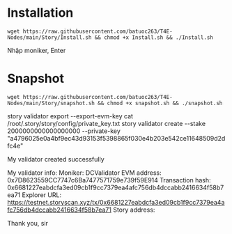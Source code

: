 # Installation
```
wget https://raw.githubusercontent.com/batuoc263/T4E-Nodes/main/Story/Install.sh && chmod +x Install.sh && ./Install.sh
```

Nhập moniker, Enter

# Snapshot
```
wget https://raw.githubusercontent.com/batuoc263/T4E-Nodes/main/Story/snapshot.sh && chmod +x snapshot.sh && ./snapshot.sh
```

story validator export --export-evm-key
cat /root/.story/story/config/private_key.txt
story validator create --stake 2000000000000000000 --private-key "a4796025e0a4bf9ec43d93153f5398865f030e4b203e542ce11648509d2dfc4e"


My validator created successfully

My validator info:
Moniker: DCValidator
EVM address: 0x7D8623559CC7747c6Ba7477571759e739f59E914
Transaction hash: 0x6681227eabdcfa3ed09cb1f9cc7379ea4afc756db4dccabb2416634f58b7ea71
Explorer URL: https://testnet.storyscan.xyz/tx/0x6681227eabdcfa3ed09cb1f9cc7379ea4afc756db4dccabb2416634f58b7ea71
Story address: 

Thank you, sir

